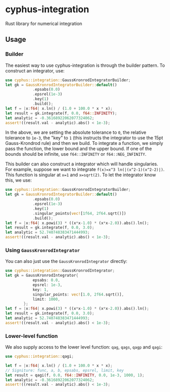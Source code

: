 # cyphus-integration
Rust library for numerical integration

## Usage

### Builder
The easiest way to use cyphus-integration is through the builder pattern. To
construct an integrator, use:
```rust
use cyphus::integration::GaussKronrodIntegratorBuilder;
let gk = GaussKronrodIntegratorBuilder::default()
            .epsabs(0.0)
            .epsrel(1e-3)
            .key(1)
            .build();
let f = |x:f64| x.ln() / (1.0 + 100.0 * x * x);
let result = gk.integrate(f, 0.0, f64::INFINITY);
let analytic = -0.36168922062077324062;
assert!((result.val - analytic).abs() < 1e-3);
```
In the above, we are setting the absolute tolerance to `0`, the relative tolerance to `1e-3`, the "key" to `1` (this instructs the integrator to use the 15pt Gauss-Krondrod rule) and then we build. To integrate a function, we simply pass the function, the lower bound and the upper bound. If one of the bounds should be infinite, use `f64::INFINITY` or `f64::NEG_INFINITY`.

This builder can also construct a integrator which will handle singularies. For example, suppose we want to integrate `f(x)=x^3 ln(|(x^2-1)(x^2-2)|)`. This function is singular at `x=1` and `x=sqrt(2)`. To let the integrator know this, we use:
```rust
use cyphus::integration::GaussKronrodIntegratorBuilder;
let gk = GaussKronrodIntegratorBuilder::default()
            .epsabs(0.0)
            .epsrel(1e-3)
            .key(1)
            .singular_points(vec![1f64, 2f64.sqrt()])
            .build();
let f = |x:f64| x.powi(3) * ((x*x-1.0) * (x*x-2.0)).abs().ln();
let result = gk.integrate(f, 0.0, 3.0);
let analytic = 52.740748383471444993;
assert!((result.val - analytic).abs() < 1e-3);
```

### Using `GaussKronrodIntegrator`
You can also just use the `GaussKronrodIntegrator` directly:
```rust
use cyphus::integration::GaussKronrodIntegrator;
let gk = GaussKronrodIntegrator{
            epsabs: 0.0,
            epsrel: 1e-3,
            key: 1,
            singular_points: vec![1.0, 2f64.sqrt()],
            limit: 1000,
        };
let f = |x:f64| x.powi(3) * ((x*x-1.0) * (x*x-2.0)).abs().ln();
let result = gk.integrate(f, 0.0, 3.0);
let analytic = 52.740748383471444993;
assert!((result.val - analytic).abs() < 1e-3);
```

### Lower-level function
We also supply access to the lower level function: `qag`, `qags`, `qagp` and `qagi`:
```rust
use cyphus::integration::qagi;

let f = |x:f64| x.ln() / (1.0 + 100.0 * x * x);
// Signiture: func, a, b, epsabs, epsrel, limit, key
let result = qagi(f, 0.0, f64::INFINITY, 0.0, 1e-3, 1000, 1);
let analytic = -0.36168922062077324062;
assert!((result.val - analytic).abs() < 1e-3);
```